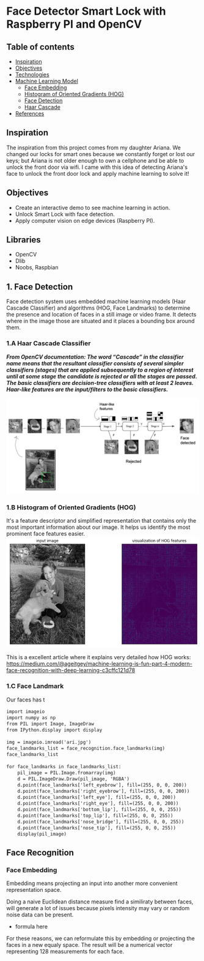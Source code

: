 # Face Detector Smart Lock with Raspberry PI and OpenCV

## Table of contents
- [Inspiration](#inspiration)
- [Objectives](#Objectives)
- [Technologies](#technologies)
- [Machine Learning Model](#prediction-model)
  + [Face Embedding](#FaceEmbedding)
   * [Histogram of Oriented Gradients (HOG)](#twitter-analysis)
  + [Face Detection](#why)
   * [Haar Cascade](#web-scrapping-analysis)
- [References](#references)

## Inspiration
The inspiration from this project comes from my daughter Ariana. We changed our locks for smart ones because we constantly forget or lost our keys; but Ariana is not older enough to own a cellphone and be able to unlock the front door via wifi. I came with this idea of detecting Ariana's face to unlock the front door lock and apply machine learning to solve it!

## Objectives
* Create an interactive demo to see machine learning in action.
* Unlock Smart Lock with face detection.
* Apply computer vision on edge devices (Raspberry PI).


## Libraries
* OpenCV
* Dlib
* Noobs, Raspbian 


## 1. Face Detection
Face detection system uses embedded machine learning models (Haar Cascade Classifier) and algorithms (HOG, Face Landmarks) to determine the presence and location of faces in a still image or video frame. It detects where in the image those  are situated and it places a bounding box around them.

### 1.A Haar Cascade Classifier
***From OpenCV documentation:
The word “Cascade” in the classifier name means that the resultant classifier consists of several simpler classifiers (stages) that are applied subsequently to a region of interest until at some stage the candidate is rejected or all the stages are passed. The basic classifiers are decision-tree classifiers with at least 2 leaves. Haar-like features are the input/filters to the basic classifiers.***

<img src="/img/haar_cascade.png"/>

### 1.B Histogram of Oriented Gradients (HOG) 
It's a feature descriptor and simplified representation that contains only the most important information about our image. It helps us identify the most prominent face features easier.
<img src="/img/hog-vector-ari.png"/>

This is a excellent article where it explains very detailed how HOG works:
https://medium.com/@ageitgey/machine-learning-is-fun-part-4-modern-face-recognition-with-deep-learning-c3cffc121d78

### 1.C Face Landmark
Our faces has t
```
import imageio
import numpy as np
from PIL import Image, ImageDraw
from IPython.display import display

img = imageio.imread('ari.jpg') 
face_landmarks_list = face_recognition.face_landmarks(img)
face_landmarks_list

for face_landmarks in face_landmarks_list:
    pil_image = PIL.Image.fromarray(img)
    d = PIL.ImageDraw.Draw(pil_image, 'RGBA')
    d.point(face_landmarks['left_eyebrow'], fill=(255, 0, 0, 200))
    d.point(face_landmarks['right_eyebrow'], fill=(255, 0, 0, 200))
    d.point(face_landmarks['left_eye'], fill=(255, 0, 0, 200))
    d.point(face_landmarks['right_eye'], fill=(255, 0, 0, 200))
    d.point(face_landmarks['bottom_lip'], fill=(255, 0, 0, 255))
    d.point(face_landmarks['top_lip'], fill=(255, 0, 0, 255))
    d.point(face_landmarks['nose_bridge'], fill=(255, 0, 0, 255))
    d.point(face_landmarks['nose_tip'], fill=(255, 0, 0, 255))
    display(pil_image)
```

## Face Recognition

### Face Embedding
Embedding means projecting an input into another more convenient representation space.

Doing a naive Euclidean distance measure find a similiraty between faces, will generate a lot of issues because pixels intensity may vary or random noise data can be present.

* formula here

For these reasons, we can reformulate this by embedding or projecting the faces in a new equaly space. The result will be a numerical vector representing 128 measurements for each face.

